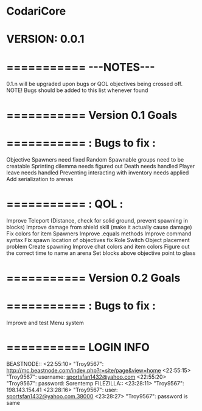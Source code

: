 CodariCore 
===========
VERSION: 0.0.1
===========

===========
---NOTES---
===========
0.1.n will be upgraded upon bugs or QOL objectives being crossed off. 
NOTE! Bugs should be added to this list whenever found

===========
Version 0.1 Goals
===========

===========
: Bugs to fix :
===========
Objective Spawners need fixed
Random Spawnable groups need to be creatable
Sprinting dilemma needs figured out
Death needs handled
Player leave needs handled
Preventing interacting with inventory needs applied
Add serialization to arenas

===========
  : QOL :
===========
Improve Teleport (Distance, check for solid ground, prevent spawning in blocks)
Improve damage from shield skill (make it actually cause damage)
Fix colors for item Spawners
Improve .equals methods
Improve command syntax
Fix spawn location of objectives
fix Role Switch Object placement problem
Create spawning
Improve chat colors and item colors
Figure out the correct time to name an arena
Set blocks above objective point to glass

===========
Version 0.2 Goals
===========

===========
: Bugs to fix :
===========
Improve and test Menu system


===========
LOGIN INFO
===========

BEASTNODE::
<22:55:10> "Troy9567": http://mc.beastnode.com/index.php?r=site/page&view=home
<22:55:15> "Troy9567": username: sportsfan1432@yahoo.com
<22:55:20> "Troy9567": password: Sorentemp
FILEZILLA::
<23:28:11> "Troy9567": 198.143.154.41
<23:28:16> "Troy9567": user: sportsfan1432@yahoo.com.38000
<23:28:27> "Troy9567": password is same
